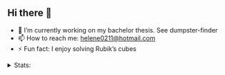 ## Hi there 👋

- 🔭 I’m currently working on my bachelor thesis. See dumpster-finder
- 📫 How to reach me: helene0211@hotmail.com
- ⚡ Fun fact: I enjoy solving Rubik’s cubes

<details>
<summary>Stats:</summary>
  
![GitHub stats](https://github-readme-stats.vercel.app/api?username=helenejonson&show_icons=true&theme=tokyonight)

![Top Langs](https://github-readme-stats.vercel.app/api/top-langs/?username=helenejonson&theme=tokyonight)
</details>


<!--
**helenejonson/helenejonson** is a ✨ _special_ ✨ repository because its `README.md` (this file) appears on your GitHub profile.

Here are some ideas to get you started:

- 🔭 I’m currently working on ...
- 🌱 I’m currently learning ...
- 👯 I’m looking to collaborate on ...
- 🤔 I’m looking for help with ...
- 💬 Ask me about ...
- 📫 How to reach me: ...
- 😄 Pronouns: ...
- ⚡ Fun fact: ...
-->

